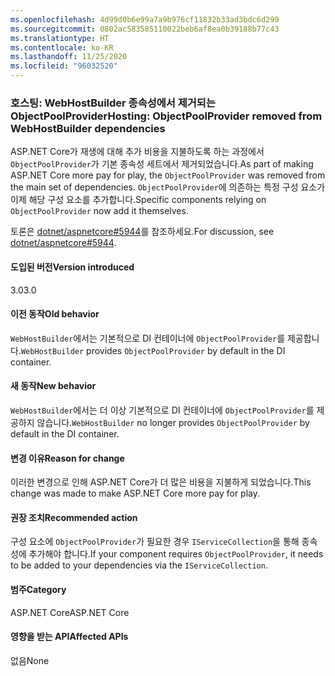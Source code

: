 ```yaml
---
ms.openlocfilehash: 4d99d0b6e99a7a9b976cf11832b33ad3bdc6d299
ms.sourcegitcommit: 0802ac583585110022beb6af8ea0b39188b77c43
ms.translationtype: HT
ms.contentlocale: ko-KR
ms.lasthandoff: 11/25/2020
ms.locfileid: "96032520"
---
```

### <a name="hosting-objectpoolprovider-removed-from-webhostbuilder-dependencies"></a><span data-ttu-id="bdcf9-101">호스팅: WebHostBuilder 종속성에서 제거되는 ObjectPoolProvider</span><span class="sxs-lookup"><span data-stu-id="bdcf9-101">Hosting: ObjectPoolProvider removed from WebHostBuilder dependencies</span></span>

<span data-ttu-id="bdcf9-102">ASP.NET Core가 재생에 대해 추가 비용을 지불하도록 하는 과정에서 `ObjectPoolProvider`가 기본 종속성 세트에서 제거되었습니다.</span><span class="sxs-lookup"><span data-stu-id="bdcf9-102">As part of making ASP.NET Core more pay for play, the `ObjectPoolProvider` was removed from the main set of dependencies.</span></span> <span data-ttu-id="bdcf9-103">`ObjectPoolProvider`에 의존하는 특정 구성 요소가 이제 해당 구성 요소를 추가합니다.</span><span class="sxs-lookup"><span data-stu-id="bdcf9-103">Specific components relying on `ObjectPoolProvider` now add it themselves.</span></span>

<span data-ttu-id="bdcf9-104">토론은 [dotnet/aspnetcore#5944](https://github.com/dotnet/aspnetcore/issues/5944)를 참조하세요.</span><span class="sxs-lookup"><span data-stu-id="bdcf9-104">For discussion, see [dotnet/aspnetcore#5944](https://github.com/dotnet/aspnetcore/issues/5944).</span></span>

#### <a name="version-introduced"></a><span data-ttu-id="bdcf9-105">도입된 버전</span><span class="sxs-lookup"><span data-stu-id="bdcf9-105">Version introduced</span></span>

<span data-ttu-id="bdcf9-106">3.0</span><span class="sxs-lookup"><span data-stu-id="bdcf9-106">3.0</span></span>

#### <a name="old-behavior"></a><span data-ttu-id="bdcf9-107">이전 동작</span><span class="sxs-lookup"><span data-stu-id="bdcf9-107">Old behavior</span></span>

<span data-ttu-id="bdcf9-108">`WebHostBuilder`에서는 기본적으로 DI 컨테이너에 `ObjectPoolProvider`를 제공합니다.</span><span class="sxs-lookup"><span data-stu-id="bdcf9-108">`WebHostBuilder` provides `ObjectPoolProvider` by default in the DI container.</span></span>

#### <a name="new-behavior"></a><span data-ttu-id="bdcf9-109">새 동작</span><span class="sxs-lookup"><span data-stu-id="bdcf9-109">New behavior</span></span>

<span data-ttu-id="bdcf9-110">`WebHostBuilder`에서는 더 이상 기본적으로 DI 컨테이너에 `ObjectPoolProvider`를 제공하지 않습니다.</span><span class="sxs-lookup"><span data-stu-id="bdcf9-110">`WebHostBuilder` no longer provides `ObjectPoolProvider` by default in the DI container.</span></span>

#### <a name="reason-for-change"></a><span data-ttu-id="bdcf9-111">변경 이유</span><span class="sxs-lookup"><span data-stu-id="bdcf9-111">Reason for change</span></span>

<span data-ttu-id="bdcf9-112">이러한 변경으로 인해 ASP.NET Core가 더 많은 비용을 지불하게 되었습니다.</span><span class="sxs-lookup"><span data-stu-id="bdcf9-112">This change was made to make ASP.NET Core more pay for play.</span></span>

#### <a name="recommended-action"></a><span data-ttu-id="bdcf9-113">권장 조치</span><span class="sxs-lookup"><span data-stu-id="bdcf9-113">Recommended action</span></span>

<span data-ttu-id="bdcf9-114">구성 요소에 `ObjectPoolProvider`가 필요한 경우 `IServiceCollection`을 통해 종속성에 추가해야 합니다.</span><span class="sxs-lookup"><span data-stu-id="bdcf9-114">If your component requires `ObjectPoolProvider`, it needs to be added to your dependencies via the `IServiceCollection`.</span></span>

#### <a name="category"></a><span data-ttu-id="bdcf9-115">범주</span><span class="sxs-lookup"><span data-stu-id="bdcf9-115">Category</span></span>

<span data-ttu-id="bdcf9-116">ASP.NET Core</span><span class="sxs-lookup"><span data-stu-id="bdcf9-116">ASP.NET Core</span></span>

#### <a name="affected-apis"></a><span data-ttu-id="bdcf9-117">영향을 받는 API</span><span class="sxs-lookup"><span data-stu-id="bdcf9-117">Affected APIs</span></span>

<span data-ttu-id="bdcf9-118">없음</span><span class="sxs-lookup"><span data-stu-id="bdcf9-118">None</span></span>

<!-- 

#### Affected APIs

Not detectable via API analysis

-->

